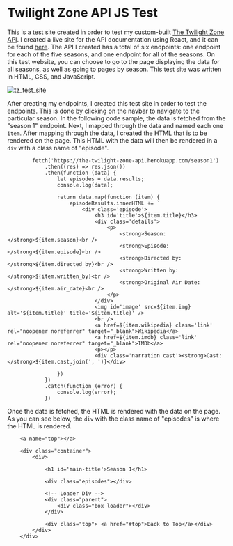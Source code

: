 # Twilight Zone API JS Test
This is a test site created in order to test my custom-built [The Twilight Zone API](https://github.com/answebdev/twilight-zone-api "The Twilight Zone API"). I created a live site for the API documentation using React, and it can be found [here](https://thetwilightzoneapi.netlify.app/ "The Twilight Zone API"). The API I created has a total of six endpoints: one endpoint for each of the five seasons, and one endpoint for all of the seasons. On this test website, you can choose to go to the page displaying the data for all seasons, as well as going to pages by season. This test site was written in HTML, CSS, and JavaScript.

![tz_test_site](https://user-images.githubusercontent.com/36783010/166586942-75479252-a18f-461a-bb07-a99a5cfb67e1.jpg)

After creating my endpoints, I created this test site in order to test the endpoints. This is done by clicking on the navbar to navigate to the particular season. In the following code sample, the data is fetched from the "season 1" endpoint. Next, I mapped through the data and named each one `item`. After mapping through the data, I created the HTML that is to be rendered on the page. This HTML with the data will then be rendered in a `div` with a class name of "episode".

```
        fetch('https://the-twilight-zone-api.herokuapp.com/season1')
            .then((res) => res.json())
            .then(function (data) {
                let episodes = data.results;
                console.log(data);

                return data.map(function (item) {
                    episodeResults.innerHTML += `
                        <div class='episode'>
                            <h3 id='title'>${item.title}</h3>
                            <div class='details'>
                                <p>
                                    <strong>Season: </strong>${item.season}<br />
                                    <strong>Episode: </strong>${item.episode}<br />
                                    <strong>Directed by: </strong>${item.directed_by}<br />
                                    <strong>Written by: </strong>${item.written_by}<br />
                                    <strong>Original Air Date: </strong>${item.air_date}<br />
                                </p>
                            </div>
                            <img id='image' src=${item.img} alt='${item.title}' title='${item.title}' />
                            <br />
                            <a href=${item.wikipedia} class='link' rel="noopener noreferrer" target="_blank">Wikipedia</a>
                            <a href=${item.imdb} class='link' rel="noopener noreferrer" target="_blank">IMDb</a>
                            <p></p>
                            <div class='narration cast'><strong>Cast: </strong>${item.cast.join(', ')}</div>
                    `
                })
            })
            .catch(function (error) {
                console.log(error);
            })
```


Once the data is fetched, the HTML is rendered with the data on the page. As you can see below, the `div` with the class name of "episodes" is where the HTML is rendered.
```
    <a name="top"></a>

    <div class="container">
        <div>

            <h1 id='main-title'>Season 1</h1>

            <div class="episodes"></div>

            <!-- Loader Div -->
            <div class="parent">
                <div class="box loader"></div>
            </div>

            <div class="top"> <a href="#top">Back to Top</a></div>
        </div>
    </div>
```
